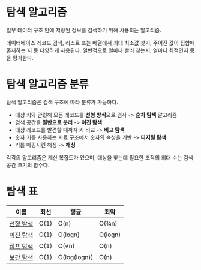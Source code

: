 # 탐색 알고리즘

일부 데이터 구조 안에 저장된 정보를 검색하기 위해 사용되는 알고리즘.

데이터베이스 레코드 검색, 리스트 또는 배열에서 최대 최소값 찾기, 주어진 값이 집합에 존재하는 지 등 다양하게 사용된다.
일반적으로 얼마나 빨리 찾는지, 얼마나 최적인지 등을 평가한다.


# 탐색 알고리즘 분류

탐색 알고리즘은 검색 구조에 따라 분류가 가능하다.

- 대상 키와 관련해 모든 레코드를 **선형 방식**으로 검사 -> **순차 탐색** 알고리즘
- 검색 공간을 **절반으로 분리** -> **이진 탐색**
- 대상 레코드를 발견할 때까지 키 비교 -> **비교 탐색**
- 숫자 키를 사용하는 자료 구조에서 숫자의 속성을 기반 -> **디지털 탐색**
- 키를 매핑시킨 해싱 -> **해싱**

각각의 알고리즘은 계산 복잡도가 있으며, 대상을 찾는데 필요한 조작의 최대 수는 검색 공간 크기의 함수다.

# 탐색 표

이름|최선|평균|최악|
---|---|---|---|
[선형 탐색](/Algorithm/Search/Linear%20Search.md)|O(1)|O(n)|O(¾n)|
[이진 탐색](/Algorithm/Search/Binary%20Search.md)|O(1)|O(logn)|O(logn)|
[점프 탐색](/Algorithm/Search/Jump%20Search.md)|O(1)|O(√n)|O(n)|
[보간 탐색](/Algorithm/Search/Interpolation%20Search.md)|O(1)|O(log(logn))|O(n)|
